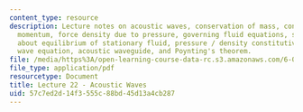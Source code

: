 ```yaml
---
content_type: resource
description: Lecture notes on acoustic waves, conservation of mass, conservation of
  momentum, force density due to pressure, governing fluid equations, small perturbations
  about equilibrium of stationary fluid, pressure / density constitutive law, acoustic
  wave equation, acoustic waveguide, and Poynting's theorem.
file: /media/https%3A/open-learning-course-data-rc.s3.amazonaws.com/6-013-electromagnetics-and-applications-fall-2005/57c7ed2d14f3555c88bd45d13a4cb287_lec22.pdf
file_type: application/pdf
resourcetype: Document
title: Lecture 22 - Acoustic Waves
uid: 57c7ed2d-14f3-555c-88bd-45d13a4cb287
---
```

